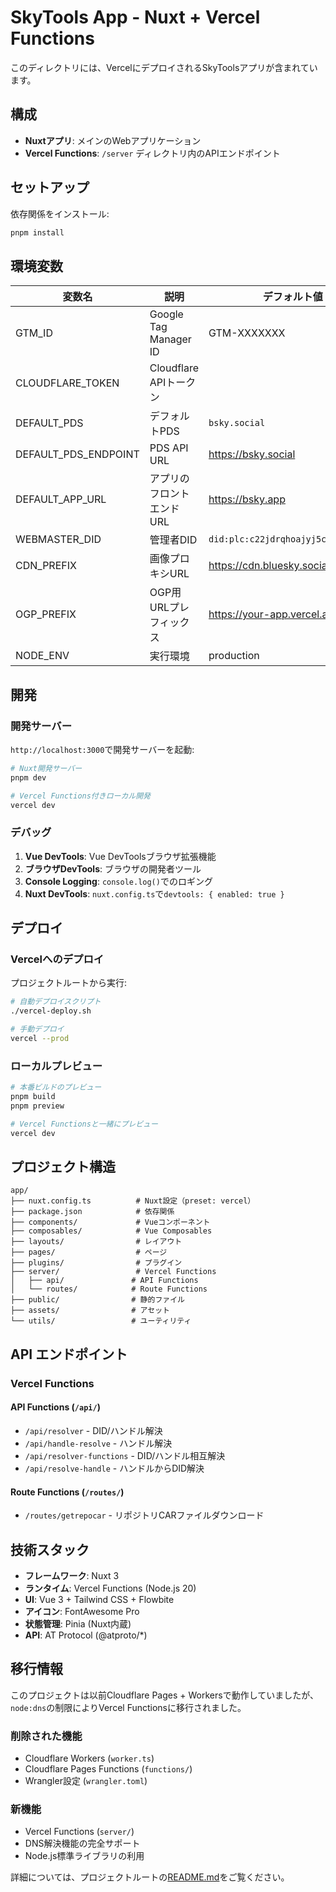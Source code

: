 # SkyTools App - Nuxt + Vercel Functions

このディレクトリには、VercelにデプロイされるSkyToolsアプリが含まれています。

## 構成

- **Nuxtアプリ**: メインのWebアプリケーション
- **Vercel Functions**: `/server` ディレクトリ内のAPIエンドポイント

## セットアップ

依存関係をインストール:

```bash
pnpm install
```

## 環境変数

| 変数名                  | 説明                    | デフォルト値                              |
|----------------------|-----------------------|-------------------------------------|
| GTM_ID               | Google Tag Manager ID | GTM-XXXXXXX                         |
| CLOUDFLARE_TOKEN     | Cloudflare APIトークン    |                                     |
| DEFAULT_PDS          | デフォルトPDS              | `bsky.social`                       |
| DEFAULT_PDS_ENDPOINT | PDS API URL           | https://bsky.social                 |
| DEFAULT_APP_URL      | アプリのフロントエンドURL        | https://bsky.app                    |
| WEBMASTER_DID        | 管理者DID                | `did:plc:c22jdrqhoajyj5ca7e56a3ke`  |
| CDN_PREFIX           | 画像プロキシURL             | https://cdn.bluesky.social/imgproxy |
| OGP_PREFIX           | OGP用URLプレフィックス        | https://your-app.vercel.app         |
| NODE_ENV             | 実行環境                  | production                          |

## 開発

### 開発サーバー

`http://localhost:3000`で開発サーバーを起動:

```bash
# Nuxt開発サーバー
pnpm dev

# Vercel Functions付きローカル開発
vercel dev
```

### デバッグ

1. **Vue DevTools**: Vue DevToolsブラウザ拡張機能
2. **ブラウザDevTools**: ブラウザの開発者ツール
3. **Console Logging**: `console.log()`でのロギング
4. **Nuxt DevTools**: `nuxt.config.ts`で`devtools: { enabled: true }`

## デプロイ

### Vercelへのデプロイ

プロジェクトルートから実行:

```bash
# 自動デプロイスクリプト
./vercel-deploy.sh

# 手動デプロイ
vercel --prod
```

### ローカルプレビュー

```bash
# 本番ビルドのプレビュー
pnpm build
pnpm preview

# Vercel Functionsと一緒にプレビュー
vercel dev
```

## プロジェクト構造

```
app/
├── nuxt.config.ts          # Nuxt設定（preset: vercel）
├── package.json            # 依存関係
├── components/             # Vueコンポーネント
├── composables/            # Vue Composables
├── layouts/                # レイアウト
├── pages/                  # ページ
├── plugins/                # プラグイン
├── server/                 # Vercel Functions
│   ├── api/               # API Functions
│   └── routes/            # Route Functions
├── public/                # 静的ファイル
├── assets/                # アセット
└── utils/                 # ユーティリティ
```

## API エンドポイント

### Vercel Functions

#### API Functions (`/api/`)

- `/api/resolver` - DID/ハンドル解決
- `/api/handle-resolve` - ハンドル解決
- `/api/resolver-functions` - DID/ハンドル相互解決
- `/api/resolve-handle` - ハンドルからDID解決

#### Route Functions (`/routes/`)

- `/routes/getrepocar` - リポジトリCARファイルダウンロード

## 技術スタック

- **フレームワーク**: Nuxt 3
- **ランタイム**: Vercel Functions (Node.js 20)
- **UI**: Vue 3 + Tailwind CSS + Flowbite
- **アイコン**: FontAwesome Pro
- **状態管理**: Pinia (Nuxt内蔵)
- **API**: AT Protocol (@atproto/*)

## 移行情報

このプロジェクトは以前Cloudflare Pages + Workersで動作していましたが、
`node:dns`の制限によりVercel Functionsに移行されました。

### 削除された機能

- Cloudflare Workers (`worker.ts`)
- Cloudflare Pages Functions (`functions/`)
- Wrangler設定 (`wrangler.toml`)

### 新機能

- Vercel Functions (`server/`)
- DNS解決機能の完全サポート
- Node.js標準ライブラリの利用

詳細については、プロジェクトルートの[README.md](../README.md)をご覧ください。
